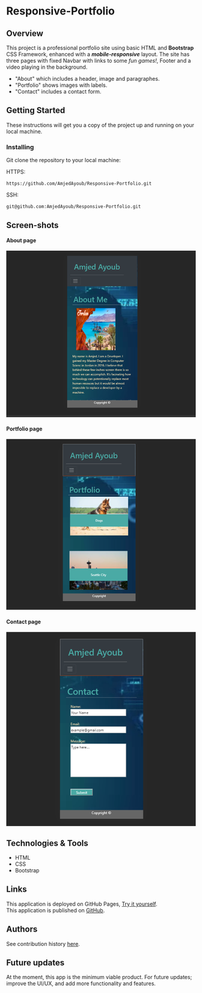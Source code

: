# Responsive-Portfolio
## Overview
This project is a professional portfolio site using basic HTML and **Bootstrap** CSS Framework, enhanced with a ***mobile-responsive*** layout. The site has three pages with fixed Navbar with links to some *fun games!*, Footer and a video playing in the background.
* "About" which includes a header, image and paragraphes.
* "Portfolio" shows images with labels.
* "Contact" includes a contact form.

## Getting Started
These instructions will get you a copy of the project up and running on your local machine.

### Installing
Git clone the repository to your local machine:

HTTPS:
```
https://github.com/AmjedAyoub/Responsive-Portfolio.git
```
SSH:
```
git@github.com:AmjedAyoub/Responsive-Portfolio.git
```

## Screen-shots

#### About page
![image](./assets/images/about.PNG)

#### Portfolio page
![image](./assets/images/portfolio.PNG)

#### Contact page
![image](./assets/images/contact.PNG)

## Technologies & Tools
* HTML  
* CSS
* Bootstrap

## Links
This application is deployed on GitHub Pages, [Try it yourself](https://amjedayoub.github.io/Responsive-Portfolio).\
This application is published on [GitHub](https://github.com/AmjedAyoub/Responsive-Portfolio).

## Authors
See contribution history [here](https://github.com/AmjedAyoub/Responsive-Portfolio/graphs/contributors).

## Future updates
At the moment, this app is the minimum viable product. For future updates; improve the UI/UX, and add more functionality and features.
